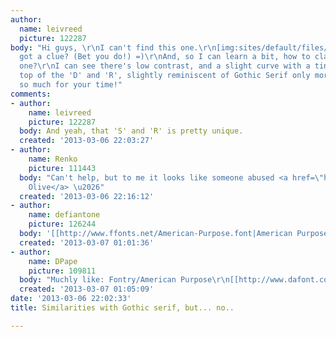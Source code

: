 ```yaml
---
author:
  name: leivreed
  picture: 122287
body: "Hi guys, \r\nI can't find this one.\r\n[img:sites/default/files/old-images/aaa_4850.jpg]\r\nAnyone
  got a clue? (Bet you do!) =)\r\nAnd, so I can learn a bit, how to classify this
  one?\r\nI can see there's low contrast, and a slight curve with a tiny spur on the
  top of the 'D' and 'R', slightly reminiscent of Gothic Serif only more subtle.\r\n\r\nThanks
  so much for your time!"
comments:
- author:
    name: leivreed
    picture: 122287
  body: And yeah, that 'S' and 'R' is pretty unique.
  created: '2013-03-06 22:03:27'
- author:
    name: Renko
    picture: 111443
  body: "Can't help, but to me it looks like someone abused <a href=\"http://www.myfonts.com/fonts/adobe/antique-olive/alternate_cuts.html\">Antique
    Olive</a> \u2026"
  created: '2013-03-06 22:16:12'
- author:
    name: defiantone
    picture: 126244
  body: '[[http://www.ffonts.net/American-Purpose.font|American Purpose]]'
  created: '2013-03-07 01:01:36'
- author:
    name: DPape
    picture: 109811
  body: "Muchly like: Fontry/American Purpose\r\n[[http://www.dafont.com/american-purpose-stripe-1.font?text=LYDREISER]][img:sites/default/files/old-images/lyd1_5562.jpg]"
  created: '2013-03-07 01:05:09'
date: '2013-03-06 22:02:33'
title: Similarities with Gothic serif, but... no..

---
```

